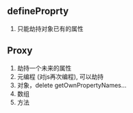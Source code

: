 ## defineProprty
1. 只能劫持对象已有的属性

## Proxy
1. 劫持一个未来的属性
2. 元编程 (对js再次编程), 可以劫持
  1. 对象，delete getOwnPropertyNames... 
  2. 数组
  3. 方法